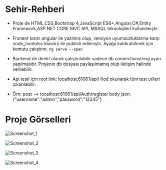# Sehir-Rehberi

* Proje de HTML,CSS,Bootstrap 4,JavaScript ES6+,Angular,C#,Entity Framework,ASP.NET CORE MVC API, MSSQL teknolojileri kullanılmıştır.
* Fronent kısmı angular ile yazılmış olup, versiyon uyumsuzluklarına karşı node_modules klasörü ile publish edilmiştir. Ayağa kaldırabilmek için komutu çalıştırın. 
`ng serve --open`
* Backend de direkt olarak çalıştırılabilir sadece db connectionstring ayarı yapılmalıdır. Projenin db dosyası paylaşılmamış olup iletişim halinde verilebilir.

* Api testi için root link: localhost:61061/api/  Kod okunarak tüm test urlleri çıkarılabilir.
* Örn: post --> localhost:61061/api/Auth/register body json:{"username":"admin","password":"12345"}

# Proje Görselleri

![Screenshot_1](https://user-images.githubusercontent.com/33198774/148691717-a219a420-b545-4e7f-8484-8462387d83b9.png)

![Screenshot_2](https://user-images.githubusercontent.com/33198774/148691726-0279f867-2a1e-4d29-a227-dedd6eca1f3e.png)

![Screenshot_3](https://user-images.githubusercontent.com/33198774/148691730-be18e672-178a-4c2d-b35e-3f00798f40d0.png)

![Screenshot_4](https://user-images.githubusercontent.com/33198774/148691732-6e05269a-4a5d-4781-88c3-59c371da1039.png)
